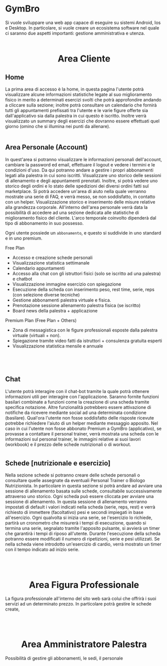 # GymBro

Si vuole sviluppare una web app capace di eseguire su sistemi Android, Ios e Desktop. In particolare, si vuole creare un ecosistema software nel quale ci saranno due aspetti importanti: gestione amministrativa e utenza.
<br />
<br />
# <center>Area Cliente</center>

## Home
La prima area di accesso è la home, in questa pagina l'utente potrà visualizzare alcune informazioni statistiche legate al suo miglioramento fisico in merito a determinati esercizi svolti che potrà approfondire andando a cliccare sulla sezione; inoltre potrà consultare un calendario che fornirà tutti gli appuntamenti prefissati tra l'utente e le varie figure offerte sia dall'applicativo sia dalla palestra in cui questo è iscritto. Inoltre verrà visualizzato un summary degli esercizi che dovranno essere effettuati quel giorno (omino che si illumina nei punti da allenare).
<br />
<br />
## Area Personale (Account)
In quest'area si potranno visualizzare le informazioni personali dell'account, cambiare la password ed email, effettuare il logout e vedere i termini e le condizioni d'uso. Da qui potranno andare a gestire i propri abbonamenti legati alla palestra in cui sono iscritti. Visualizzare uno storico delle sessioni di allenamento e degli appuntamenti prenotati. Inoltre, si potrà vedere uno storico degli ordini e lo stato delle spedizioni dei diversi ordini fatti sul marketplace. Si potrà accedere un'area di aiuto nella quale verranno mostrate una serie di FAQ, e verrà messo, se non soddisfatto, in contatto con un helper. Visualizzazione storico e inserimento delle misure relative alla grandezza corporale. All'interno dell'area personale verrà data la possibilità di accedere ad una sezione dedicata alle statistiche di miglioramento fisico del cliente. L'arco temporale coinvolto dipenderà dal tipo di abbonamento in suo possesso.

Ogni utente possiede un `abbonamento`, e questo si suddivide in uno standard e in uno premium.

Free Plan
-  Accesso e creazione schede personali
- Visualizzazione statistica settimanale
- Calendario appuntamenti
- Accesso alla chat con gli istruttori fisici (solo se iscritto ad una palestra) e chatbot
- Visualizzazione immagine esercizio con spiegazione
- Esecuzione della scheda con inserimento peso, rest time, serie, reps (con selezione diverse tecniche)
- Gestione abbonamenti palestra virtuale e fisica.
- Prenotazione sessione allenamento palestra fisica (se iscritto)
- Board news della palestra + applicazione

Premium Plan (Free Plan + Others)
- Zona di messagistica con le figure professionali esposte dalla palestra virtuale (virtuali + non). 
- Spiegazione tramite video fatti da istruttori + consulenza gratuita esperti
- Visualizzazione statistica mensile e annuale

#
<br />

## Chat
L'utente potrà interagire con il chat-bot tramite la quale potrà ottenere informazioni utili per interagire con l'applicazione. Saranno fornite funzioni basilari combinate a funzioni come la creazione di una scheda tramite specifica notazione. Altre funzionalità potrebbero essere attivazione di notifiche da ricevere mediante social ad una determinata condizione (basilare). Qual'ora l'utente non fosse soddisfatto delle risposte ricevute potrebbe richiedere l'aiuto di un helper mediante messaggio apposito. Nel caso in cui l'utente non fosse abbonato Premium a GymBro (applicativo), se provasse a contattare il personal trainer, verrà mostrata una scheda con le informazioni sul personal trainer, le immagini relative ai suoi lavori (workbook) e il prezzo delle schede nutrizionali o di workout.
<br />

#

## Schede [nutrizionale e esercizio]
Nella sezione schede si potranno creare delle schede personali o consultare quelle assegnate da eventuali Personal Trainer o Biologo Nutrizionista. In particolare in questa sezione si potrà andare ad avviare una sessione di allenamento basata sulle schede, consultabile successivamente attraverso uno storico. Ogni scheda può essere cliccata per avviare una sessione di allenamento. In questa sessione di allenamento verranno impostati di default i valori indicati nella scheda (serie, reps, rest) e verrà richiesto di immettere (facoltativo) pesi e secondi impiegati in base all'esercizio. Ogni qualvolta si inizia una serie, se l'esercizio lo richiede, partirà un cronometro che misurerà i tempi di esecuzione, quando si termina una serie, segnalato tramite l'apposito pulsante, si avvierà un timer che garantirà i tempi di riposo all'utente. Durante l'esecuzione della scheda potranno essere modificati il numero di ripetizioni, serie e pesi utilizzati. Se nella scheda viene introdotto un'esercizio di cardio, verrà mostrato un timer con il tempo indicato ad inizio serie. 

<!-- ## Marketplace -->

<br>
<br>

# <center>Area Figura Professionale</center>

La figura professionale all'interno del sito web sarà colui che offrirà i suoi servizi ad un determinato prezzo. In particolare potrà gestire le schede create, 

<br>
<br>

# <center>Area Amministratore Palestra</center>

Possibilità di gestire gli abbonamenti, le sedi, il personale
